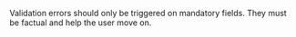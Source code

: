 <p>Validation errors should only be triggered on mandatory fields. They must be factual and help the user move on.</p>
